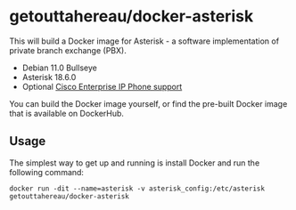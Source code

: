 # getouttahereau/docker-asterisk

This will build a Docker image for Asterisk - a software implementation of private branch exchange (PBX).

* Debian 11.0 Bullseye
* Asterisk 18.6.0
* Optional [Cisco Enterprise IP Phone support](https://usecallmanager.nz)

You can build the Docker image yourself, or find the pre-built Docker image that is available on DockerHub.

## Usage

The simplest way to get up and running is install Docker and run the following command:

    docker run -dit --name=asterisk -v asterisk_config:/etc/asterisk getouttahereau/docker-asterisk